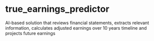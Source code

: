 # true_earnings_predictor
AI-based solution that reviews financial statements, extracts relevant information, calculates adjusted earnings over 10 years timeline and projects future earnings
